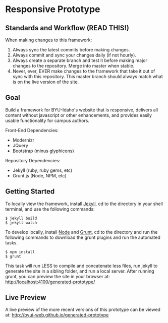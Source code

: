 Responsive Prototype
====================

## Standards and Workflow (READ THIS!) ##
When making changes to this framework:
1. Always sync the latest commits before making changes.
2. Always commit and sync your changes daily (if not hourly).
3. Always create a separate branch and test it before making major changes to the repository. Merge into master when stable.
4. Never, ever, EVER make changes to the framework that take it out of sync with this repository. This master branch should always match what is on the live version of the site.

## Goal ##

Build a framework for BYU-Idaho's website that is responsive, delivers all content without javascript or other enhancements, and provides easily usable functionality for campus authors.

Front-End Dependencies:
* Modernizr
* JQuery
* Bootstrap (minus glyphicons)

Repository Dependencies:
* Jekyll (ruby, ruby gems, etc)
* Grunt.js (Node, NPM, etc)

## Getting Started ##

To locally view the framework, install [Jekyll](http://jekyllrb.com/), cd to the directory in your shell terminal, and use the following commands:
```
$ jekyll build
$ jekyll watch
```
    
To develop locally, install [Node](http://nodejs.org/download/) and [Grunt](http://gruntjs.com/getting-started), cd to the directory and run the following commands to download the grunt plugins and run the automated tasks.
```
$ npm install
$ grunt
```

This task will run LESS to compile and concatenate less files, run jekyll to generate the site in a sibling folder, and run a local server. After running grunt, you can preview the site in your browser at: <http://localhost:4100/generated-prototype/>

## Live Preview ##

A live preview of the more recent versions of this prototype can be viewed at: <http://byui-web.github.io/generated-prototype>
